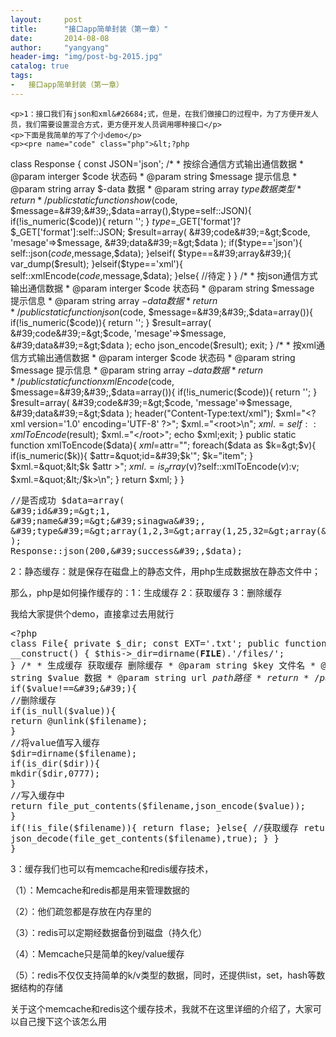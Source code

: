 ```yaml
---
layout:     post
title:      "接口app简单封装（第一章）"
date:       2014-08-08
author:     "yangyang"
header-img: "img/post-bg-2015.jpg"
catalog: true
tags:
-   接口app简单封装（第一章）
---
```

<div id="article_content" class="article_content">

    <p>1：接口我们有json和xml&#26684;式，但是，在我们做接口的过程中，为了方便开发人员，我们需要设置混合方式，更方便开发人员调用哪种接口</p>
    <p>下面是我简单的写了个小demo</p>
    <p><pre name="code" class="php">&lt;?php

class Response
{
    const JSON=&#39;json&#39;;
    /*
     * 按综合通信方式输出通信数据
     * @param interger $code 状态码
     * @param string $message 提示信息
     * @param string array $-data 数据
     * @param string array $type 数据类型
     * return
     */
    public static function show($code, $message=&#39;&#39;,$data=array(),$type=self::JSON){
        if(!is_numeric($code)){
            return &#39;&#39;;
        }
       $type=$_GET[&#39;format&#39;]?$_GET[&#39;format&#39;]:self::JSON;
        $result=array(
            &#39;code&#39;=&gt;$code,
            &#39;mesage&#39;=&gt;$message,
            &#39;data&#39;=&gt;$data
        );
        if($type==&#39;json&#39;){
             self::json($code,$message,$data);
        }elseif( $type==&#39;array&#39;){
            var_dump($result);
        }elseif($type==&#39;xml&#39;){
            self::xmlEncode($code,$message,$data);
        }else{
            //待定
        }
    }
    /*
     * 按json通信方式输出通信数据
     * @param interger $code 状态码
     * @param string $message 提示信息
     * @param string array $-data 数据
     * return
     */
    public static function json($code, $message=&#39;&#39;,$data=array()){
        if(!is_numeric($code)){
            return &#39;&#39;;
        }
        $result=array(
            &#39;code&#39;=&gt;$code,
            &#39;mesage&#39;=&gt;$message,
            &#39;data&#39;=&gt;$data
        );
        echo json_encode($result);
        exit;
    }
    /*
     * 按xml通信方式输出通信数据
     * @param interger $code 状态码
     * @param string $message 提示信息
     * @param string array $-data 数据
     * return
     */
    public static function xmlEncode($code, $message=&#39;&#39;,$data=array()){
        if(!is_numeric($code)){
            return &#39;&#39;;
        }
        $result=array(
            &#39;code&#39;=&gt;$code,
            &#39;message&#39;=&gt;$message,
            &#39;data&#39;=&gt;$data
        );
        header(&quot;Content-Type:text/xml&quot;);
        $xml=&quot;&lt;?xml version=&#39;1.0&#39; encoding=&#39;UTF-8&#39; ?&gt;&quot;;
        $xml.=&quot;&lt;root&gt;\n&quot;;
        $xml.=self::xmlToEncode($result);
        $xml.=&quot;&lt;/root&gt;&quot;;
        echo $xml;exit;
    }
    public static function xmlToEncode($data){
        $xml=$attr=&quot;&quot;;
        foreach($data as $k=&gt;$v){
            if(is_numeric($k)){
                $attr=&quot;id=&#39;$k&#39;&quot;;
                $k=&quot;item&quot;;
            }
            $xml.=&quot;&lt;$k $attr &gt;&quot;;
            $xml.=is_array($v)?self::xmlToEncode($v):$v;
            $xml.=&quot;&lt;/$k&gt;\n&quot;;
        }
        return $xml;
    }
}</pre><pre name="code" class="php">//是否成功
$data=array(
    &#39;id&#39;=&gt;1,
    &#39;name&#39;=&gt;&#39;sinagwa&#39;,
    &#39;type&#39;=&gt;array(1,2,3=&gt;array(1,25,32=&gt;array(&#39;asdf&#39;,45)),342,234),
);
Response::json(200,&#39;success&#39;,$data);
</pre>2：静态缓存：就是保存在磁盘上的静态文件，用php生成数据放在静态文件中；</p>
    <p>那么，php是如何操作缓存的：1：生成缓存 2：获取缓存 3：删除缓存&nbsp;</p>
    <p>我给大家提供个demo，直接拿过去用就行</p>
    <p><span style="white-space:pre"></span><pre name="code" class="php">&lt;?php
class File{
    private  $_dir;
    const EXT=&#39;.txt&#39;;
    public function __construct()
    {
        $this-&gt;_dir=dirname(__FILE__).&#39;/files/&#39;;
    }
    /*
    * 生成缓存 获取缓存 删除缓存
    * @param string $key 文件名
    * @param string $value 数据
    * @param string url $path 路径
    * return
    */
    public function cacheDate($key,$value=&#39;&#39;,$path){
        $filename=$this-&gt;_dir.$path.$key.self::EXT;
        if($value!==&#39;&#39;){
            //删除缓存
            if(is_null($value)){
                return @unlink($filename);
            }
            //将value值写入缓存
            $dir=dirname($filename);
            if(is_dir($dir)){
                mkdir($dir,0777);
            }
            //写入缓存中
            return file_put_contents($filename,json_encode($value));
        }
        if(!is_file($filename)){
            return flase;
        }else{
            //获取缓存
            return json_decode(file_get_contents($filename),true);
        }
    }
}</pre>3：缓存我们也可以有memcache和redis缓存技术，</p>
    <p>（1）：Memcache和redis都是用来管理数据的</p>
    <p>（2）：他们疏忽都是存放在内存里的</p>
    <p>（3）：redis可以定期经数据备份到磁盘（持久化）</p>
    <p>（4）：Memcache只是简单的key/value缓存</p>
    <p>（5）：redis不仅仅支持简单的k/v类型的数据，同时，还提供list，set，hash等数据结构的存储</p>
    <p>关于这个memcache和redis这个缓存技术，我就不在这里详细的介绍了，大家可以自己搜下这个该怎么用<br>
        <br>
    </p>

</div>



